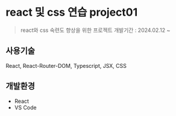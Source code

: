 # react 및 css 연습 project01
>  react와 css 숙련도 향상을 위한 프로젝트
>  개발기간 : 2024.02.12 ~

## 사용기술
React, React-Router-DOM, Typescript, JSX, CSS

## 개발환경
- React
- VS Code

  
